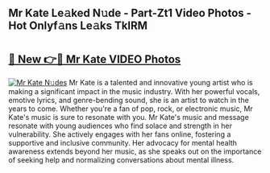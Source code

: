 ## Mr Kate Le𝚊ked N𝚞de - Part-Zt1 Video Photos - Hot Onlyf𝚊ns Le𝚊ks TkIRM

# <h2><a href="http://ab73310.deff.icu/?id=Mr+Kate">🔗 New 👉🔴 Mr Kate VIDEO Photos</a></h2>

[![Mr Kate N𝚞des](https://i.imgur.com/rIISA9y.gif)](http://ab73310.deff.icu/?id=Mr+Kate)
Mr Kate is a talented and innovative young artist who is making a significant impact in the music industry. With her powerful vocals, emotive lyrics, and genre-bending sound, she is an artist to watch in the years to come. Whether you're a fan of pop, rock, or electronic music, Mr Kate's music is sure to resonate with you. Mr Kate's music and message resonate with young audiences who find solace and strength in her vulnerability. She actively engages with her fans online, fostering a supportive and inclusive community. Her advocacy for mental health awareness extends beyond her music, as she speaks out on the importance of seeking help and normalizing conversations about mental illness.
